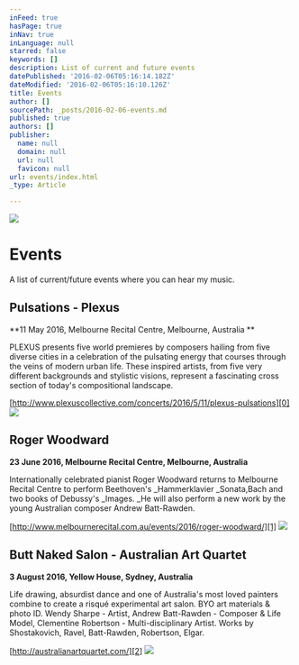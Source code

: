 ```yaml
---
inFeed: true
hasPage: true
inNav: true
inLanguage: null
starred: false
keywords: []
description: List of current and future events
datePublished: '2016-02-06T05:16:14.182Z'
dateModified: '2016-02-06T05:16:10.126Z'
title: Events
author: []
sourcePath: _posts/2016-02-06-events.md
published: true
authors: []
publisher:
  name: null
  domain: null
  url: null
  favicon: null
url: events/index.html
_type: Article

---
```

![](https://the-grid-user-content.s3-us-west-2.amazonaws.com/37966f48-416a-4d9b-9519-301b0f250848.jpg)

# Events

A list of current/future events where you can hear my music.

## Pulsations - Plexus

**11 May 2016, Melbourne Recital Centre, Melbourne, Australia **

PLEXUS presents five world premieres by composers hailing from five diverse cities in a celebration of the pulsating energy that courses through the veins of modern urban life. These inspired artists, from five very different backgrounds and stylistic visions, represent a fascinating cross section of today's compositional landscape.

[http://www.plexuscollective.com/concerts/2016/5/11/plexus-pulsations][0]
![](https://the-grid-user-content.s3-us-west-2.amazonaws.com/112c824b-b38d-4bdb-b6e9-2177645c2341.jpg)

## Roger Woodward

**23 June 2016, Melbourne Recital Centre, Melbourne, Australia**

Internationally celebrated pianist Roger Woodward returns to Melbourne Recital Centre to perform Beethoven's _Hammerklavier _Sonata,Bach and two books of Debussy's _Images.  _He will also perform a new work by the young Australian composer Andrew Batt-Rawden.

[http://www.melbournerecital.com.au/events/2016/roger-woodward/][1]
![](https://the-grid-user-content.s3-us-west-2.amazonaws.com/53df55e2-9583-4aa1-b09c-47902a6370f9.jpg)

## Butt Naked Salon - Australian Art Quartet

**3 August 2016, Yellow House, Sydney, Australia**

Life drawing, absurdist dance and one of Australia's most loved painters combine to create a risqué experimental art salon. BYO art materials & photo ID. Wendy Sharpe - Artist, Andrew Batt-Rawden - Composer & Life Model, Clementine Robertson - Multi-disciplinary Artist. Works by Shostakovich, Ravel, Batt-Rawden, Robertson, Elgar.

[http://australianartquartet.com/][2]
![](https://the-grid-user-content.s3-us-west-2.amazonaws.com/22cb052d-7825-46cf-86e3-91a39d471666.jpg)

[0]: http://www.plexuscollective.com/concerts/2016/5/11/plexus-pulsations
[1]: http://www.melbournerecital.com.au/events/2016/roger-woodward/
[2]: http://australianartquartet.com/